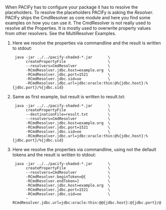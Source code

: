 When PACIFy has to configure your package it has to resolve the placeholders. To resolve the placeholders PACIFy is asking the *Resolver*. PACIFy ships the CmdResolver as core module and here you find some examples on how you can use it. The CmdResolver is not really used to resolve all the Properties. It is mostly used to overwrite property values from other resolvers. See the MultiResolver Examples.

1. Here we resolve the properties via commandline and the result is written to stdout:  

        java -jar ../../pacify-shaded-*.jar       \
             createPropertyFile                   \
             --resolvers=CmdResolver              \
             -RCmdResolver.jdbc.host=example.org  \
             -RCmdResolver.jdbc.port=1521         \
             -RCmdResolver.jdbc.sid=xe            \
             -RCmdResolver.jdbc.url=jdbc:oracle:thin:@%{jdbc.host}:%{jdbc.port}/%{jdbc.sid} 

2. Same as first example, but result is written to result.txt:  
        
        java -jar ../../pacify-shaded-*.jar       \
             createPropertyFile                   \
             --destinationFile=result.txt         \
             --resolvers=CmdResolver              \
             -RCmdResolver.jdbc.host=example.org  \
             -RCmdResolver.jdbc.port=1521         \
             -RCmdResolver.jdbc.sid=xe            \
             -RCmdResolver.jdbc.url=jdbc:oracle:thin:@%{jdbc.host}:%{jdbc.port}/%{jdbc.sid}

3. Here we resolve the properties via commandline, using not the default tokens and the result is written to stdout: 		   

        java -jar ../../pacify-shaded-*.jar       \
             createPropertyFile                   \
             --resolvers=CmdResolver              \
             -RCmdResolver.beginToken=@{          \
             -RCmdResolver.endToken=}             \
             -RCmdResolver.jdbc.host=example.org  \
             -RCmdResolver.jdbc.port=1521         \
             -RCmdResolver.jdbc.sid=xe            \
             -RCmdResolver.jdbc.url=jdbc:oracle:thin:@@{jdbc.host}:@{jdbc.port}/@{jdbc.sid}  
   
   
